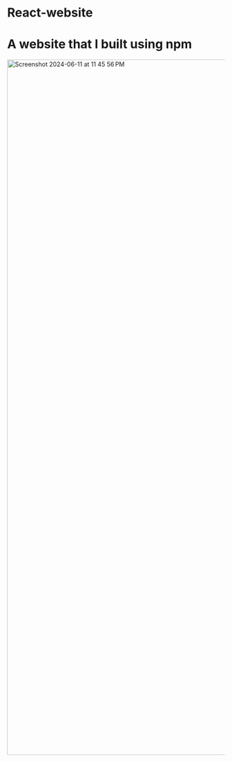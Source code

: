 # React-website


# A website that I built using npm
<img width="1612" alt="Screenshot 2024-06-11 at 11 45 56 PM" src="https://github.com/AlgoRexx/React-web/assets/146161841/55f7b197-ccb7-4b50-86d0-4278d6643faf">
